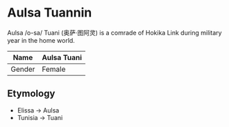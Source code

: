 # Aulsa Tuannin

Aulsa /o-sa/ Tuani (奥萨·图阿灵) is a comrade of Hokika Link during military year in the home world.

| Name | Aulsa Tuani |
| --- | --- |
| Gender | Female |

## Etymology

* Elissa -> Aulsa
* Tunisia -> Tuani